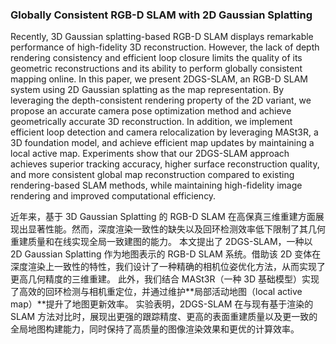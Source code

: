 ### Globally Consistent RGB-D SLAM with 2D Gaussian Splatting

Recently, 3D Gaussian splatting-based RGB-D SLAM displays remarkable performance of high-fidelity 3D reconstruction. However, the lack of depth rendering consistency and efficient loop closure limits the quality of its geometric reconstructions and its ability to perform globally consistent mapping online. In this paper, we present 2DGS-SLAM, an RGB-D SLAM system using 2D Gaussian splatting as the map representation. By leveraging the depth-consistent rendering property of the 2D variant, we propose an accurate camera pose optimization method and achieve geometrically accurate 3D reconstruction. In addition, we implement efficient loop detection and camera relocalization by leveraging MASt3R, a 3D foundation model, and achieve efficient map updates by maintaining a local active map. Experiments show that our 2DGS-SLAM approach achieves superior tracking accuracy, higher surface reconstruction quality, and more consistent global map reconstruction compared to existing rendering-based SLAM methods, while maintaining high-fidelity image rendering and improved computational efficiency.

近年来，基于 3D Gaussian Splatting 的 RGB-D SLAM 在高保真三维重建方面展现出显著性能。然而，深度渲染一致性的缺失以及回环检测效率低下限制了其几何重建质量和在线实现全局一致建图的能力。
本文提出了 2DGS-SLAM，一种以 2D Gaussian Splatting 作为地图表示的 RGB-D SLAM 系统。借助该 2D 变体在深度渲染上一致性的特性，我们设计了一种精确的相机位姿优化方法，从而实现了更高几何精度的三维重建。
此外，我们结合 MASt3R（一种 3D 基础模型）实现了高效的回环检测与相机重定位，并通过维护**局部活动地图（local active map）**提升了地图更新效率。
实验表明，2DGS-SLAM 在与现有基于渲染的 SLAM 方法对比时，展现出更强的跟踪精度、更高的表面重建质量以及更一致的全局地图构建能力，同时保持了高质量的图像渲染效果和更优的计算效率。
